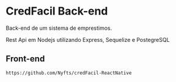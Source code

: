# CredFacil Back-end

Back-end de um sistema de emprestimos.

Rest Api em Nodejs utilizando Express, Sequelize e PostegreSQL

## Front-end
```https://github.com/Nyfts/credFacil-ReactNative```
